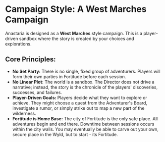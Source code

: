 # Campaign Style: A West Marches Campaign

Anastaria is designed as a **West Marches** style campaign. This is a player-driven sandbox where the story is created by your choices and explorations.

## Core Principles:

* **No Set Party:** There is no single, fixed group of adventurers. Players will form their own parties in Fortitude before each session.
* **No Linear Plot:** The world is a sandbox. The Director does not drive a narrative; instead, the story is the chronicle of the players' discoveries, successes, and failures.
* **Player-Driven Goals:** Players decide what they want to explore or achieve. They might choose a quest from the Adventurer's Board, investigate a rumor, or simply strike out to map a new part of the wilderness.
* **Fortitude is Home Base:** The city of Fortitude is the only safe place. All adventures begin and end there. Downtime between sessions occurs within the city walls. You may eventually be able to carve out your own, secure place in the Wyld, but to start - its Fortitude.